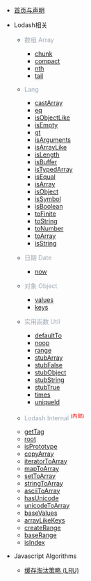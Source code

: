 * [首页与声明](index.md)
* Lodash相关
	* <span style="color:#9DAAB6;"> 数组 Array</span>
	  * [chunk](lodash/chunk.md)
	  * [compact](lodash/compact.md)
	  * [nth](lodash/nth.md)
	  * [tail](lodash/tail.md)
	  <!-- * [difference](lodash/difference.md) -->

	* <span style="color:#9DAAB6;">Lang</span>
		* [castArray](lodash/castArray.md)
		* [eq](lodash/eq.md)
		* [isObjectLike](lodash/isObjectLike.md)
		* [isEmpty](lodash/isEmpty.md)
		* [gt](lodash/gt.md)
		* [isArguments](lodash/isArguments.md)
		* [isArrayLike](lodash/isArrayLike.md)
		* [isLength](lodash/isLength.md)
		* [isBuffer](lodash/isBuffer.md)
		* [isTypedArray](lodash/isTypedArray.md)
		* [isEqual](lodash/isEqual.md)
		* [isArray](lodash/isArray.md)
		* [isObject](lodash/isObject.md)
		* [isSymbol](lodash/isSymbol.md)
		* [isBoolean](lodash/isBoolean.md)
		* [toFinite](lodash/toFinite.md)
		* [toString](lodash/toString.md)
		* [toNumber](lodash/toNumber.md)
		* [toArray](lodash/toArray.md)
		* [isString](lodash/isString.md)
	
	* <span style="color:#9DAAB6;">日期 Date</span>
		* [now](lodash/now.md)

	* <span style="color:#9DAAB6;">对象 Object</span>
		* [values](lodash/values.md)
		* [keys](lodash/keys.md)

	* <span style="color:#9DAAB6;">实用函数 Util</span>
		* [defaultTo](lodash/defaultTo.md)
		* [noop](lodash/noop.md)
		* [range](lodash/range.md)
		* [stubArray](lodash/stubArray.md)
		* [stubFalse](lodash/stubFalse.md)
		* [stubObject](lodash/stubObject.md)
		* [stubString](lodash/stubString.md)
		* [stubTrue](lodash/stubTrue.md)
		* [times](lodash/times.md)
		* [uniqueId](lodash/uniqueId.md)

	* <span style="color:#9DAAB6;">Lodash Internal</span> <sup style="color:red">(内部)<sup>
  	<!-- * [Hash](lodash/internal/Hash.md) -->
  	* [getTag](lodash/internal/getTag.md)
  	* [root](lodash/internal/root.md)
  	* [isPrototype](lodash/internal/isPrototype.md)
  	* [copyArray](lodash/internal/copyArray.md)
  	* [iteratorToArray](lodash/internal/iteratorToArray.md)
  	* [mapToArray](lodash/internal/mapToArray.md)
  	* [setToArray](lodash/internal/setToArray.md)
  	* [stringToArray](lodash/internal/stringToArray.md)
  	* [asciiToArray](lodash/internal/asciiToArray.md)
  	* [hasUnicode](lodash/internal/hasUnicode.md)
  	* [unicodeToArray](lodash/internal/unicodeToArray.md)
  	* [baseValues](lodash/internal/baseValues.md)
  	* [arrayLikeKeys](lodash/internal/arrayLikeKeys.md)
  	* [createRange](lodash/internal/createRange.md)
  	* [baseRange](lodash/internal/baseRange.md)
  	* [isIndex](lodash/internal/isIndex.md)

* Javascript Algorithms

  * [缓存淘汰策略 (LRU)](javascript-Algorithms/LRU.md)
